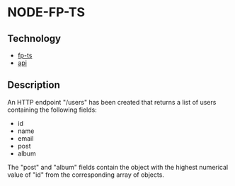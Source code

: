 # NODE-FP-TS

## Technology

* [fp-ts](https://github.com/gcanti/fp-ts)
* [api](https://jsonplaceholder.typicode.com)

## Description

An HTTP endpoint "/users" has been created that returns a list of users containing the following fields:

* id
* name
* email
* post
* album

The "post" and "album" fields contain the object with the highest numerical value of "id" from the corresponding array of objects.
